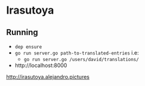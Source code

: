 # Irasutoya

## Running

- `dep ensure`
- `go run server.go path-to-translated-entries` i.e: 
   - `go run server.go /users/david/translations/`
- http://localhost:8000


http://irasutoya.alejandro.pictures
